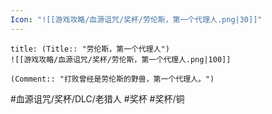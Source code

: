 ```yaml
---
Icon: "![[游戏攻略/血源诅咒/奖杯/劳伦斯，第一个代理人.png|30]]"
---
```

```ad-common-bronze-trophy
title: (Title:: "劳伦斯，第一个代理人")
![[游戏攻略/血源诅咒/奖杯/劳伦斯，第一个代理人.png|100]]

(Comment:: "打败曾经是劳伦斯的野兽，第一个代理人。")
```

#血源诅咒/奖杯/DLC/老猎人 #奖杯 #奖杯/铜
